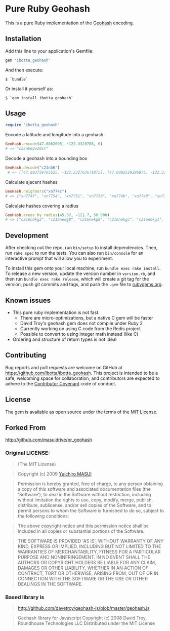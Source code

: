 # Pure Ruby Geohash

This is a pure Ruby implementation of the [Geohash](http://en.wikipedia.org/wiki/Geohash) encoding.

## Installation

Add this line to your application's Gemfile:

```ruby
gem 'ibotta_geohash'
```

And then execute:

    $ `bundle`

Or install it yourself as:

    $ `gem install ibotta_geohash`

## Usage

```ruby
require 'ibotta_geohash'
```

Encode a latitude and longitude into a geohash

```ruby
GeoHash.encode(47.6062095, -122.3320708, 6)
# => "c23nb62w20st"
```

Decode a geohash into a bounding box

```ruby
GeoHash.decode("c23nb6")
 # => [[47.603759765625, -122.332763671875], [47.6092529296875, -122.32177734375]]
```

Calculate ajacent hashes

```ruby
GeoHash.neighbors("xn774c")
# => ["xn774f", "xn7754", "xn7751", "xn7750", "xn774b", "xn7748", "xn7749", "xn774d"]
```

Calculate hashes covering a radius

```ruby
GeoHash.areas_by_radius(45.37, -121.7, 50_000)
# => ["c216nekg2", "c216nekg8", "c216nekg9", "c216nekg3", "c216nekg1", "c216nekg0", "c216nekep", "c216neker", "c216nekex"]
```

## Development

After checking out the repo, run `bin/setup` to install dependencies. Then, run `rake spec` to run the tests. You can also run `bin/console` for an interactive prompt that will allow you to experiment.

To install this gem onto your local machine, run `bundle exec rake install`. To release a new version, update the version number in `version.rb`, and then run `bundle exec rake release`, which will create a git tag for the version, push git commits and tags, and push the `.gem` file to [rubygems.org](https://rubygems.org).

## Known issues

* This pure ruby implementation is not fast.
  * There are micro-optimizations, but a native C gem will be faster
  * David Troy's geohash gem does not compile under Ruby 2
  * Currently working on using C code from the Redis project
  * Possible to convert to using integer math instead (like C)
* Ordering and structure of return types is not ideal

## Contributing

Bug reports and pull requests are welcome on GitHub at https://github.com/Ibotta/ibotta_geohash. This project is intended to be a safe, welcoming space for collaboration, and contributors are expected to adhere to the [Contributor Covenant](contributor-covenant.org) code of conduct.

## License

The gem is available as open source under the terms of the [MIT License](http://opensource.org/licenses/MIT).

## Forked From

http://github.com/masuidrive/pr_geohash

### Original LICENSE:

> (The MIT License)

> Copyright (c) 2009 [Yuichiro MASUI](http://masuidrive.jp)

> Permission is hereby granted, free of charge, to any person obtaining
> a copy of this software and associated documentation files (the
> 'Software'), to deal in the Software without restriction, including
> without limitation the rights to use, copy, modify, merge, publish,
> distribute, sublicense, and/or sell copies of the Software, and to
> permit persons to whom the Software is furnished to do so, subject to
> the following conditions:

> The above copyright notice and this permission notice shall be
> included in all copies or substantial portions of the Software.

> THE SOFTWARE IS PROVIDED 'AS IS', WITHOUT WARRANTY OF ANY KIND,
> EXPRESS OR IMPLIED, INCLUDING BUT NOT LIMITED TO THE WARRANTIES OF
> MERCHANTABILITY, FITNESS FOR A PARTICULAR PURPOSE AND NONINFRINGEMENT.
> IN NO EVENT SHALL THE AUTHORS OR COPYRIGHT HOLDERS BE LIABLE FOR ANY
> CLAIM, DAMAGES OR OTHER LIABILITY, WHETHER IN AN ACTION OF CONTRACT,
> TORT OR OTHERWISE, ARISING FROM, OUT OF OR IN CONNECTION WITH THE
> SOFTWARE OR THE USE OR OTHER DEALINGS IN THE SOFTWARE.

### Based library is

> http://github.com/davetroy/geohash-js/blob/master/geohash.js

> Geohash library for Javascript
> Copyright (c) 2008 David Troy, Roundhouse Technologies LLC
> Distributed under the MIT License
